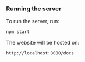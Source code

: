 ### Running the server
To run the server, run:

```
npm start
```

The website will be hosted on:

```
http://localhost:8080/docs
```